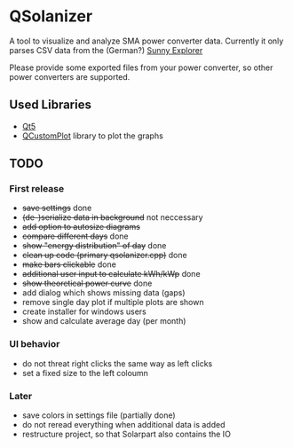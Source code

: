 # QSolanizer
A tool to visualize and analyze SMA power converter data. 
Currently it only parses CSV data from the (German?) [Sunny Explorer](http://www.sma.de/produkte/monitoring-control/sunny-explorer.html)

Please provide some exported files from your power converter, so other power converters are supported.

## Used Libraries
* [Qt5](http://www.qt.io/download/)
* [QCustomPlot](http://qcustomplot.com/) library to plot the graphs

## TODO

### First release
* ~~save settings~~ done
* ~~(de-)serialize data in background~~ not neccessary
* ~~add option to autosize diagrams~~
* ~~compare different days~~ done
* ~~show "energy distribution" of day~~ done
* ~~clean up code (primary qsolanizer.cpp)~~ done
* ~~make bars clickable~~ done
* ~~additional user input to calculate kWh/kWp~~ done
* ~~show theoretical power curve~~ done
* add dialog which shows missing data (gaps)
* remove single day plot if multiple plots are shown
* create installer for windows users
* show and calculate average day (per month) 

### UI behavior
* do not threat right clicks the same way as left clicks
* set a fixed size to the left coloumn

### Later

* save colors in settings file (partially done)
* do not reread everything when additional data is added
* restructure project, so that Solarpart also contains the IO

